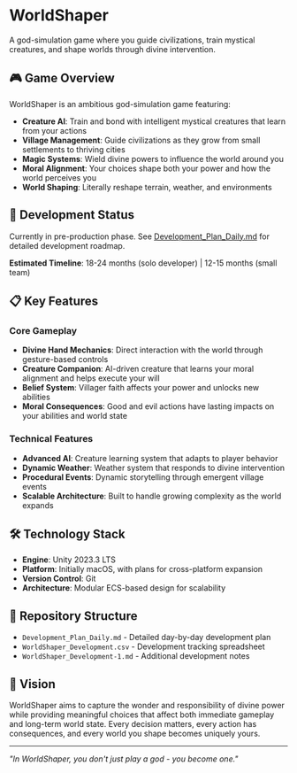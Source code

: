 # WorldShaper

A god-simulation game where you guide civilizations, train mystical creatures, and shape worlds through divine intervention.

## 🎮 Game Overview

WorldShaper is an ambitious god-simulation game featuring:

- **Creature AI**: Train and bond with intelligent mystical creatures that learn from your actions
- **Village Management**: Guide civilizations as they grow from small settlements to thriving cities
- **Magic Systems**: Wield divine powers to influence the world around you
- **Moral Alignment**: Your choices shape both your power and how the world perceives you
- **World Shaping**: Literally reshape terrain, weather, and environments

## 🚀 Development Status

Currently in pre-production phase. See [Development_Plan_Daily.md](Development_Plan_Daily.md) for detailed development roadmap.

**Estimated Timeline**: 18-24 months (solo developer) | 12-15 months (small team)

## 📋 Key Features

### Core Gameplay
- **Divine Hand Mechanics**: Direct interaction with the world through gesture-based controls
- **Creature Companion**: AI-driven creature that learns your moral alignment and helps execute your will
- **Belief System**: Villager faith affects your power and unlocks new abilities
- **Moral Consequences**: Good and evil actions have lasting impacts on your abilities and world state

### Technical Features
- **Advanced AI**: Creature learning system that adapts to player behavior
- **Dynamic Weather**: Weather system that responds to divine intervention
- **Procedural Events**: Dynamic storytelling through emergent village events
- **Scalable Architecture**: Built to handle growing complexity as the world expands

## 🛠️ Technology Stack

- **Engine**: Unity 2023.3 LTS
- **Platform**: Initially macOS, with plans for cross-platform expansion
- **Version Control**: Git
- **Architecture**: Modular ECS-based design for scalability

## 📁 Repository Structure

- `Development_Plan_Daily.md` - Detailed day-by-day development plan
- `WorldShaper_Development.csv` - Development tracking spreadsheet
- `WorldShaper_Development-1.md` - Additional development notes

## 🎯 Vision

WorldShaper aims to capture the wonder and responsibility of divine power while providing meaningful choices that affect both immediate gameplay and long-term world state. Every decision matters, every action has consequences, and every world you shape becomes uniquely yours.

---

*"In WorldShaper, you don't just play a god - you become one."*
